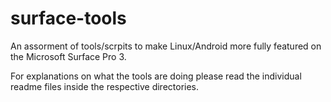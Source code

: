 # surface-tools

An assorment of tools/scrpits to make Linux/Android more fully featured on the Microsoft Surface Pro 3.

For explanations on what the tools are doing please read the individual readme files inside the respective directories.
